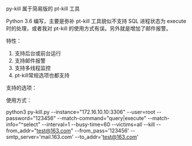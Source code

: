 py-kill 属于简易版的 pt-kill 工具

Python 3.6 编写，主要是弥补 pt-kill 工具貌似不支持 SQL 进程状态为 execute 时的处理，或者我对 pt-kill 的使用方式有误。另外就是增加了邮件报警。

特性：
1. 支持后台或前台运行
2. 支持邮件报警
3. 支持多线程监控
4. pt-kill常规选项也都支持

支持的选项：

使用方式：

python3 py-kill.py --instance="172.16.10.10:3306" --user=root --password="123456" --match-command="query|execute" --match-info="^select" --interval=1 --busy-time=60 --victims=all --kill --from_addr="test@163.com" --from_pass='123456' --smtp_server='mail.163.com' --to_addr='test@163.com'

